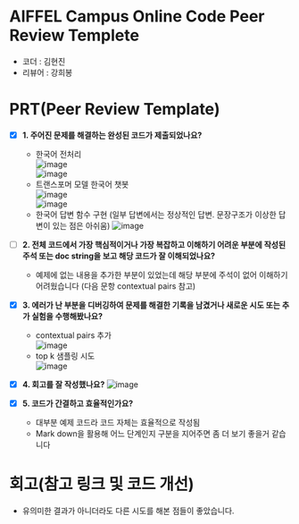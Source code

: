 # AIFFEL Campus Online Code Peer Review Templete
- 코더 : 김현진
- 리뷰어 : 강희봉


# PRT(Peer Review Template)
- [x]  **1. 주어진 문제를 해결하는 완성된 코드가 제출되었나요?**
    - 한국어 전처리   
      ![image](https://github.com/user-attachments/assets/26f162e3-47cc-48f2-ae6d-0d76d5fab87a)   
      ![image](https://github.com/user-attachments/assets/456abaf4-5599-437f-929a-512ef3b54e10)
    - 트랜스포머 모델 한국어 챗봇   
      ![image](https://github.com/user-attachments/assets/fa1dde59-a18c-4dd1-8365-8b6f49ffffe3)   
      ![image](https://github.com/user-attachments/assets/e161dcea-5f8c-44ba-9e83-d69becd16b3a)
    - 한국어 답변 함수 구현   (일부 답변에서는 정상적인 답변. 문장구조가 이상한 답변이 있는 점은 아쉬움)
      ![image](https://github.com/user-attachments/assets/7990fa14-c896-4e7f-b48b-1644d7ea4bda)
    
- [ ]  **2. 전체 코드에서 가장 핵심적이거나 가장 복잡하고 이해하기 어려운 부분에 작성된 
주석 또는 doc string을 보고 해당 코드가 잘 이해되었나요?**
    - 예제에 없는 내용을 추가한 부분이 있었는데 해당 부분에 주석이 없어 이해하기 어려웠습니다 (다음 문항 contextual pairs 참고)
        
- [x]  **3. 에러가 난 부분을 디버깅하여 문제를 해결한 기록을 남겼거나
새로운 시도 또는 추가 실험을 수행해봤나요?**
    -  contextual pairs 추가   
      ![image](https://github.com/user-attachments/assets/7167cf80-7401-4ffd-900b-428f7b098f0a)   
    -  top k 샘플링 시도   
      ![image](https://github.com/user-attachments/assets/6d1dcc6f-3e28-42be-a06f-f92b5bd45289)   

- [x]  **4. 회고를 잘 작성했나요?**
  ![image](https://github.com/user-attachments/assets/ccc67cc6-235e-458a-b422-ec7935f91f3b)   

        
- [x]  **5. 코드가 간결하고 효율적인가요?**
    - 대부분 예제 코드라 코드 자체는 효율적으로 작성됨
    - Mark down을 활용해 어느 단계인지 구분을 지어주면 좀 더 보기 좋을거 같습니다 

# 회고(참고 링크 및 코드 개선)
- 유의미한 결과가 아니더라도 다른 시도를 해본 점들이 좋았습니다. 
